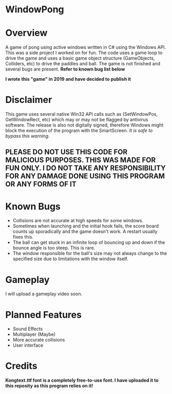 # WindowPong

<h1>Overview</h1>
A game of pong using active windows written in C# using the Windows API. This was a side project I worked on for fun. The code uses a game loop to drive the game and uses a basic game object structure (GameObjects, Colliders, etc) to drive the paddles and ball. The game is not finished and several bugs are present. <b>Refer to known bug list below</b>

<b>I wrote this "game" in 2019 and have decided to publish it</b>

<h1>Disclaimer</h1>
This game uses several native Win32 API calls such as (SetWindowPos, GetWindowRect, etc) which may or may not be flagged by antivirus software. The release is also not digitally signed, therefore Windows might block the execution of the program with the SmartScreen. <i>It is safe to bypass this warning.</i>

<h2><b>PLEASE DO NOT USE THIS CODE FOR MALICIOUS PURPOSES. THIS WAS MADE FOR FUN ONLY. I DO NOT TAKE ANY RESPONSIBILITY FOR ANY DAMAGE DONE USING THIS PROGRAM OR ANY FORMS OF IT</b></h2>

<h1>Known Bugs</h1>
<ul>
  <li>Collisions are not accurate at high speeds for some windows.</li>
  <li>Sometimes when launching and the initial hook fails, the score board counts up sporadically and the game doesn't work. A restart usually fixes this.</li>
  <li>The ball can get stuck in an infinite loop of bouncing up and down if the bounce angle is too steep. This is rare.</li>
  <li>The window responsible for the ball's size may not always change to the specified size due to limitations with the window itself.</li>
</ul>

<h1>Gameplay</h1>
I will upload a gameplay video soon.

<h1>Planned Features</h1>
<ul>
  <li>Sound Effects</li>
  <li>Multiplayer (Maybe)</li>
  <li>More accurate collisions</li>
  <li>User interface</li>
</ul>

<h1>Credits</h1>
<b>Kongtext.ttf font is a completely free-to-use font. I have uploaded it to this reposity as this program relies on it!</b>
